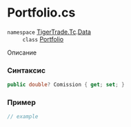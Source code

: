 
# Portfolio.cs
`namespace` [TigerTrade.Tc](../../../../TigerTrade.Tc.md).[Data](../../../../TigerTrade.Tc/Data.md)  
&nbsp;&nbsp;&nbsp;&nbsp;&nbsp;&nbsp;&nbsp;&nbsp;&nbsp;`class` [Portfolio](../../Portfolio.cs.md)

Описание

### Синтаксис
```csharp
public double? Comission { get; set; }
```
### Пример  
```csharp
// example
```

